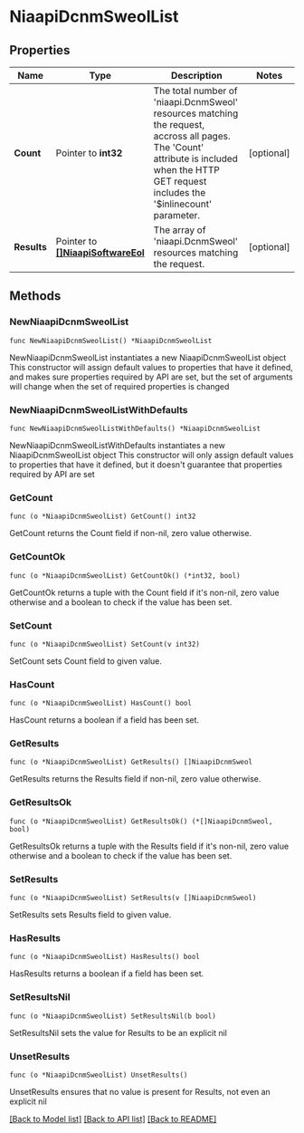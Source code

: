 # NiaapiDcnmSweolList

## Properties

Name | Type | Description | Notes
------------ | ------------- | ------------- | -------------
**Count** | Pointer to **int32** | The total number of &#39;niaapi.DcnmSweol&#39; resources matching the request, accross all pages. The &#39;Count&#39; attribute is included when the HTTP GET request includes the &#39;$inlinecount&#39; parameter. | [optional] 
**Results** | Pointer to [**[]NiaapiSoftwareEol**](NiaapiSoftwareEol.md) | The array of &#39;niaapi.DcnmSweol&#39; resources matching the request. | [optional] 

## Methods

### NewNiaapiDcnmSweolList

`func NewNiaapiDcnmSweolList() *NiaapiDcnmSweolList`

NewNiaapiDcnmSweolList instantiates a new NiaapiDcnmSweolList object
This constructor will assign default values to properties that have it defined,
and makes sure properties required by API are set, but the set of arguments
will change when the set of required properties is changed

### NewNiaapiDcnmSweolListWithDefaults

`func NewNiaapiDcnmSweolListWithDefaults() *NiaapiDcnmSweolList`

NewNiaapiDcnmSweolListWithDefaults instantiates a new NiaapiDcnmSweolList object
This constructor will only assign default values to properties that have it defined,
but it doesn't guarantee that properties required by API are set

### GetCount

`func (o *NiaapiDcnmSweolList) GetCount() int32`

GetCount returns the Count field if non-nil, zero value otherwise.

### GetCountOk

`func (o *NiaapiDcnmSweolList) GetCountOk() (*int32, bool)`

GetCountOk returns a tuple with the Count field if it's non-nil, zero value otherwise
and a boolean to check if the value has been set.

### SetCount

`func (o *NiaapiDcnmSweolList) SetCount(v int32)`

SetCount sets Count field to given value.

### HasCount

`func (o *NiaapiDcnmSweolList) HasCount() bool`

HasCount returns a boolean if a field has been set.

### GetResults

`func (o *NiaapiDcnmSweolList) GetResults() []NiaapiDcnmSweol`

GetResults returns the Results field if non-nil, zero value otherwise.

### GetResultsOk

`func (o *NiaapiDcnmSweolList) GetResultsOk() (*[]NiaapiDcnmSweol, bool)`

GetResultsOk returns a tuple with the Results field if it's non-nil, zero value otherwise
and a boolean to check if the value has been set.

### SetResults

`func (o *NiaapiDcnmSweolList) SetResults(v []NiaapiDcnmSweol)`

SetResults sets Results field to given value.

### HasResults

`func (o *NiaapiDcnmSweolList) HasResults() bool`

HasResults returns a boolean if a field has been set.

### SetResultsNil

`func (o *NiaapiDcnmSweolList) SetResultsNil(b bool)`

 SetResultsNil sets the value for Results to be an explicit nil

### UnsetResults
`func (o *NiaapiDcnmSweolList) UnsetResults()`

UnsetResults ensures that no value is present for Results, not even an explicit nil

[[Back to Model list]](../README.md#documentation-for-models) [[Back to API list]](../README.md#documentation-for-api-endpoints) [[Back to README]](../README.md)


